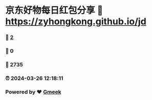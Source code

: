 # 京东好物每日红包分享 :link: https://zyhongkong.github.io/jd 
### :page_facing_up: [2](https://zyhongkong.github.io/jd/tag.html) 
### :speech_balloon: 0 
### :hibiscus: 2735 
### :alarm_clock: 2024-03-26 12:18:11 
### Powered by :heart: [Gmeek](https://github.com/Meekdai/Gmeek)
